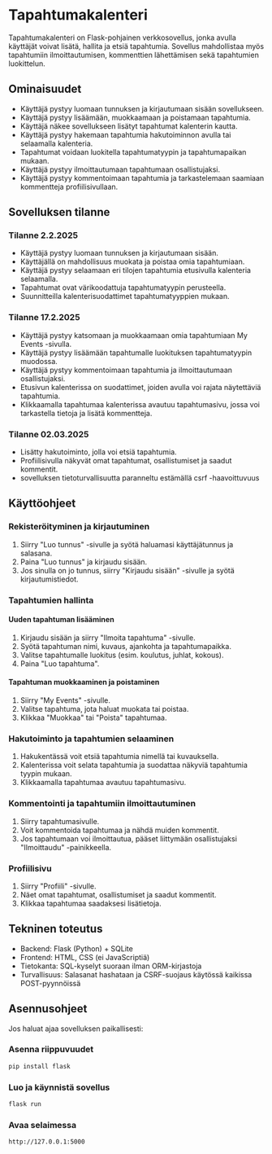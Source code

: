 # Tapahtumakalenteri

Tapahtumakalenteri on Flask-pohjainen verkkosovellus, jonka avulla käyttäjät voivat lisätä, hallita ja etsiä tapahtumia. Sovellus mahdollistaa myös tapahtumiin ilmoittautumisen, kommenttien lähettämisen sekä tapahtumien luokittelun.

## Ominaisuudet

- Käyttäjä pystyy luomaan tunnuksen ja kirjautumaan sisään sovellukseen.
- Käyttäjä pystyy lisäämään, muokkaamaan ja poistamaan tapahtumia.
- Käyttäjä näkee sovellukseen lisätyt tapahtumat kalenterin kautta.
- Käyttäjä pystyy hakemaan tapahtumia hakutoiminnon avulla tai selaamalla kalenteria.
- Tapahtumat voidaan luokitella tapahtumatyypin ja tapahtumapaikan mukaan.
- Käyttäjä pystyy ilmoittautumaan tapahtumaan osallistujaksi.
- Käyttäjä pystyy kommentoimaan tapahtumia ja tarkastelemaan saamiaan kommentteja profiilisivullaan.

## Sovelluksen tilanne

### Tilanne 2.2.2025
- Käyttäjä pystyy luomaan tunnuksen ja kirjautumaan sisään.
- Käyttäjällä on mahdollisuus muokata ja poistaa omia tapahtumiaan.
- Käyttäjä pystyy selaamaan eri tilojen tapahtumia etusivulla kalenteria selaamalla.
- Tapahtumat ovat värikoodattuja tapahtumatyypin perusteella.
- Suunnitteilla kalenterisuodattimet tapahtumatyyppien mukaan.

### Tilanne 17.2.2025
- Käyttäjä pystyy katsomaan ja muokkaamaan omia tapahtumiaan My Events -sivulla.
- Käyttäjä pystyy lisäämään tapahtumalle luokituksen tapahtumatyypin muodossa.
- Käyttäjä pystyy kommentoimaan tapahtumia ja ilmoittautumaan osallistujaksi.
- Etusivun kalenterissa on suodattimet, joiden avulla voi rajata näytettäviä tapahtumia.
- Klikkaamalla tapahtumaa kalenterissa avautuu tapahtumasivu, jossa voi tarkastella tietoja ja lisätä kommentteja.

### Tilanne 02.03.2025
- Lisätty hakutoiminto, jolla voi etsiä tapahtumia.
- Profiilisivulla näkyvät omat tapahtumat, osallistumiset ja saadut kommentit.
- sovelluksen tietoturvallisuutta paranneltu estämällä csrf -haavoittuvuus

## Käyttöohjeet

### Rekisteröityminen ja kirjautuminen
1. Siirry "Luo tunnus" -sivulle ja syötä haluamasi käyttäjätunnus ja salasana.
2. Paina "Luo tunnus" ja kirjaudu sisään.
3. Jos sinulla on jo tunnus, siirry "Kirjaudu sisään" -sivulle ja syötä kirjautumistiedot.

### Tapahtumien hallinta

#### Uuden tapahtuman lisääminen
1. Kirjaudu sisään ja siirry "Ilmoita tapahtuma" -sivulle.
2. Syötä tapahtuman nimi, kuvaus, ajankohta ja tapahtumapaikka.
3. Valitse tapahtumalle luokitus (esim. koulutus, juhlat, kokous).
4. Paina "Luo tapahtuma".

#### Tapahtuman muokkaaminen ja poistaminen
1. Siirry "My Events" -sivulle.
2. Valitse tapahtuma, jota haluat muokata tai poistaa.
3. Klikkaa "Muokkaa" tai "Poista" tapahtumaa.

### Hakutoiminto ja tapahtumien selaaminen
1. Hakukentässä voit etsiä tapahtumia nimellä tai kuvauksella.
2. Kalenterissa voit selata tapahtumia ja suodattaa näkyviä tapahtumia tyypin mukaan.
3. Klikkaamalla tapahtumaa avautuu tapahtumasivu.

### Kommentointi ja tapahtumiin ilmoittautuminen
1. Siirry tapahtumasivulle.
2. Voit kommentoida tapahtumaa ja nähdä muiden kommentit.
3. Jos tapahtumaan voi ilmoittautua, pääset liittymään osallistujaksi "Ilmoittaudu" -painikkeella.

### Profiilisivu
1. Siirry "Profiili" -sivulle.
2. Näet omat tapahtumat, osallistumiset ja saadut kommentit.
3. Klikkaa tapahtumaa saadaksesi lisätietoja.

## Tekninen toteutus
- Backend: Flask (Python) + SQLite
- Frontend: HTML, CSS (ei JavaScriptiä)
- Tietokanta: SQL-kyselyt suoraan ilman ORM-kirjastoja
- Turvallisuus: Salasanat hashataan ja CSRF-suojaus käytössä kaikissa POST-pyynnöissä

## Asennusohjeet
Jos haluat ajaa sovelluksen paikallisesti:

### Asenna riippuvuudet
```bash
pip install flask
```

### Luo ja käynnistä sovellus
```bash
flask run
```

### Avaa selaimessa
```
http://127.0.0.1:5000
```





